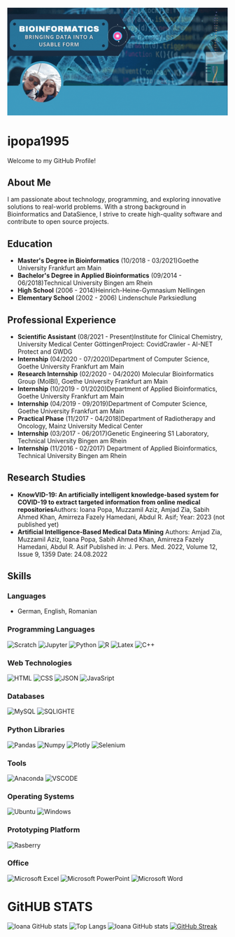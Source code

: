 ![IOANA](bio_new.gif)

# ipopa1995

Welcome to my GitHub Profile!

## About Me

I am passionate about technology, programming, and exploring innovative solutions to real-world problems. With a strong background in Bioinformatics and DataSience,
I strive to create high-quality software and contribute to open source projects.

## Education

- **Master's Degree in Bioinformatics** (10/2018 - 03/2021)Goethe University Frankfurt am Main
- **Bachelor's Degree in Applied Bioinformatics** (09/2014 - 06/2018)Technical University Bingen am Rhein
- **High School** (2006 - 2014)Heinrich-Heine-Gymnasium Nellingen
- **Elementary School** (2002 - 2006)
  Lindenschule Parksiedlung

## Professional Experience
- **Scientific Assistant** (08/2021 - Present)Institute for Clinical Chemistry, University Medical Center GöttingenProject: CovidCrawler - AI-NET Protect and GWDG
- **Internship** (04/2020 - 07/2020)Department of Computer Science, Goethe University Frankfurt am Main
- **Research Internship** (02/2020 - 04/2020) Molecular Bioinformatics Group (MolBI), Goethe University Frankfurt am Main
- **Internship** (10/2019 - 01/2020)Department of Applied Bioinformatics, Goethe University Frankfurt am Main
- **Internship** (04/2019 - 09/2019)Department of Computer Science, Goethe University Frankfurt am Main
- **Practical Phase** (11/2017 - 04/2018)Department of Radiotherapy and Oncology, Mainz University Medical Center
- **Internship** (03/2017 - 06/2017)Genetic Engineering S1 Laboratory, Technical University Bingen am Rhein
- **Internship** (11/2016 - 02/2017)
  Department of Applied Bioinformatics, Technical University Bingen am Rhein

## Research Studies

- **KnowVID-19: An artificially intelligent knowledge-based system for COVID-19 to extract targeted information from online medical repositories**Authors: Ioana Popa, Muzzamil Aziz, Amjad Zia, Sabih Ahmed Khan, Amirreza Fazely Hamedani, Abdul R. Asif; Year: 2023 (not published yet)
- **Artificial Intelligence-Based Medical Data Mining**
  Authors: Amjad Zia, Muzzamil Aziz, Ioana Popa, Sabih Ahmed Khan, Amirreza Fazely Hamedani, Abdul R. Asif
  Published in: J. Pers. Med. 2022, Volume 12, Issue 9, 1359
  Date: 24.08.2022

## Skills

### Languages
- German, English, Romanian

### Programming Languages
![Scratch](https://img.shields.io/badge/Scratch-4D97FF?style=for-the-badge&logo=Scratch&logoColor=white)
![Jupyter](https://img.shields.io/badge/Jupyter-F37626.svg?&style=for-the-badge&logo=Jupyter&logoColor=white)
![Python](https://img.shields.io/badge/Python-FFD43B?style=for-the-badge&logo=python&logoColor=blue)
![R](https://img.shields.io/badge/R-276DC3?style=for-the-badge&logo=r&logoColor=white)
![Latex](https://img.shields.io/badge/LaTeX-47A141?style=for-the-badge&logo=LaTeX&logoColor=white)
![C++](https://img.shields.io/badge/C%2B%2B-00599C?style=for-the-badge&logo=c%2B%2B&logoColor=white)

### Web Technologies
![HTML](https://img.shields.io/badge/HTML5-E34F26?style=for-the-badge&logo=html5&logoColor=white)
![CSS](https://img.shields.io/badge/CSS3-1572B6?style=for-the-badge&logo=css3&logoColor=white)
![JSON](https://img.shields.io/badge/json-5E5C5C?style=for-the-badge&logo=json&logoColor=white)
![JavaSript](https://img.shields.io/badge/JavaScript-323330?style=for-the-badge&logo=javascript&logoColor=F7DF1E)

### Databases
![MySQL](https://img.shields.io/badge/MySQL-005C84?style=for-the-badge&logo=mysql&logoColor=white)
![SQLIGHTE](https://img.shields.io/badge/SQLite-07405E?style=for-the-badge&logo=sqlite&logoColor=white)

### Python Libraries
![Pandas](https://img.shields.io/badge/C%2B%2B-00599C?style=for-the-badge&logo=c%2B%2B&logoColor=white)
![Numpy](https://img.shields.io/badge/Numpy-777BB4?style=for-the-badge&logo=numpy&logoColor=white)
![Plotly](https://img.shields.io/badge/Plotly-239120?style=for-the-badge&logo=plotly&logoColor=white)
![Selenium](https://img.shields.io/badge/Selenium-43B02A?style=for-the-badge&logo=Selenium&logoColor=white)

### Tools
![Anaconda](https://img.shields.io/badge/conda-342B029.svg?&style=for-the-badge&logo=anaconda&logoColor=white)
![VSCODE](https://img.shields.io/badge/VSCode-0078D4?style=for-the-badge&logo=visual%20studio%20code&logoColor=white)

### Operating Systems
![Ubuntu](https://img.shields.io/badge/Ubuntu-E95420?style=for-the-badge&logo=ubuntu&logoColor=white)
![Windows](https://img.shields.io/badge/Windows-0078D6?style=for-the-badge&logo=windows&logoColor=white)

### Prototyping Platform
![Rasberry](https://img.shields.io/badge/Raspberry%20Pi-A22846?style=for-the-badge&logo=Raspberry%20Pi&logoColor=white)

### Office
![Microsoft Excel](https://img.shields.io/badge/Microsoft_Excel-217346?style=for-the-badge&logo=microsoft-excel&logoColor=white)
![Microsoft PowerPoint](https://img.shields.io/badge/Microsoft_PowerPoint-B7472A?style=for-the-badge&logo=microsoft-powerpoint&logoColor=white)
![Microsoft Word](https://img.shields.io/badge/Microsoft_Word-2B579A?style=for-the-badge&logo=microsoft-word&logoColor=white)


# GitHUB STATS
![Ioana GitHub stats](https://github-readme-stats.vercel.app/api?username=ipopa1995&show_icons=true&theme=radical)
![Top Langs](https://github-readme-stats.vercel.app/api/top-langs/?username=ipopa1995&size_weight=0.5&count_weight=0.5&show_icons=true&theme=radical)
![Ioana GitHub stats](https://github-profile-summary-cards.vercel.app/api/cards/profile-details?username=ipopa1995&theme=radical)
[![GitHub Streak](https://streak-stats.demolab.com?user=ipopa1995&theme=radical&hide_border=true&border_radius=5)](https://git.io/streak-stats)
